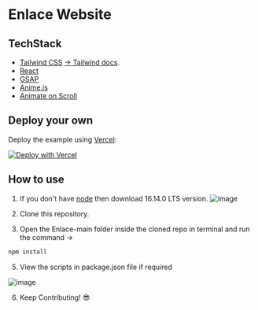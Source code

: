 # Enlace Website

## TechStack

-   [Tailwind CSS](https://tailwindcss.com/) [ -> Tailwind docs](https://tailwindcss.com/docs/guides/nextjs).
-   [React](https://reactjs.org/)
-   [GSAP](https://greensock.com/)
-   [Anime.js](https://animejs.com/)
-   [Animate on Scroll](https://michalsnik.github.io/aos/)

## Deploy your own

Deploy the example using [Vercel](https://vercel.com?utm_source=github&utm_medium=readme&utm_campaign=next-example):

[![Deploy with Vercel](https://vercel.com/button)](https://vercel.com/new/git/external?repository-url=https://github.com/vercel/next.js/tree/canary/examples/with-tailwindcss&project-name=with-tailwindcss&repository-name=with-tailwindcss)

## How to use

1. If you don't have [node](https://nodejs.org/en/) then download 16.14.0 LTS version.
   ![image](https://user-images.githubusercontent.com/69361857/154659541-8667aeb1-8ad2-4a40-bace-320c95c0fbc1.png)

2. Clone this repository.
3. Open the Enlace-main folder inside the cloned repo in terminal and run the command ->

```bash
npm install
```

5. View the scripts in package.json file if required

![image](https://user-images.githubusercontent.com/69361857/154660728-0d1c7c22-4bd7-4d5c-85a6-b04d1aa417db.png)

6. Keep Contributing! 😎
